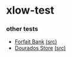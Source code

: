 # xlow-test

### other tests
- [Forfait Bank](https://forfaitbank.vercel.app) [(src)](https://github.com/pmattheew/forfaitbank)
- [Dourados Store](https://dourados-store.vercel.app) [(src)](https://github.com/pmattheew/dourados-store)
